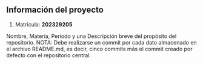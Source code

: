 ## Información del proyecto

1. Matrícula: **202329205**

Nombre, Materia, Periodo y una Descripción breve del propósito del repositorio.
NOTA: Debe realizarse un commit por cada dato almacenado en el archivo README.md, es decir, cinco commits más el commit creado por defecto con el repositorio central.
